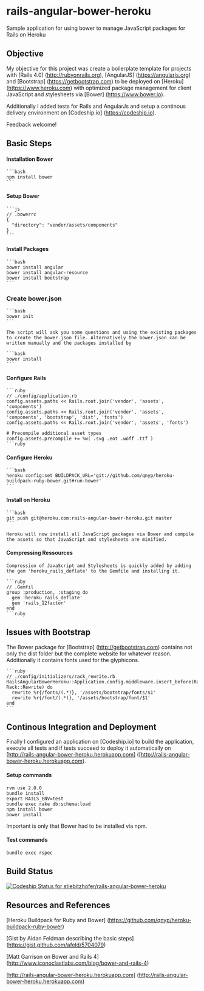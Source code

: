 # rails-angular-bower-heroku #

Sample application for using bower to manage JavaScript packages for Rails on Heroku

## Objective ##

My objective for this project was create a boilerplate template for projects with [Rails 4.0] (http://rubyonrails.org), [AngularJS] (https://angularjs.org) and [Bootstrap] (https://getbootstrap.com) to be deployed on [Heroku] (https://www.heroku.com) with optimized package management for client JavaScript and stylesheets via [Bower] (https://www.bower.io).

Additionally I added tests for Rails and AngularJs and setup a continous delivery environment on [Codeship.io] (https://codeship.io).

Feedback welcome!

## Basic Steps ##

#### Installation Bower ####
	
	```bash
    npm install bower
    ```

#### Setup Bower ####

	```js
    // .bowerrc
    {
      "directory": "vendor/assets/components"
    }
    ```

#### Install Packages ####

	```bash
	bower install angular
	bower install angular-resource
	bower install bootstrap
	```

### Create bower.json ####

	```bash
	bower init
	```

	The script will ask you some questions and using the existing packages to create the bower.json file. Alternatively the bower.json can be written manually and the packages installed by 

	```bash
	bower install
	```

#### Configure Rails ####

	```ruby
	// ./config/application.rb
	config.assets.paths << Rails.root.join('vendor', 'assets', 'components')
    config.assets.paths << Rails.root.join('vendor', 'assets', 'components', 'bootstrap', 'dist', 'fonts')
    config.assets.paths << Rails.root.join('vendor', 'assets', 'fonts')

    # Precompile additional asset types
    config.assets.precompile += %w( .svg .eot .woff .ttf )
	```ruby

#### Configure Heroku ####

	```bash
    heroku config:set BUILDPACK_URL='git://github.com/qnyp/heroku-buildpack-ruby-bower.git#run-bower'
    ```

#### Install on Heroku ####

	```bash
	git push git@heroku.com:rails-angular-bower-heroku.git master
	```

	Heroku will now install all JavaScript packages via Bower and compile the assets so that JavaScript and stylesheets are minified.

#### Compressing Ressources ####

	Compression of JavaScript and Stylesheets is quickly added by adding the gem 'heroku_rails_deflate' to the Gemfile and installing it.

	```ruby
	// .Gemfil
	group :production, :staging do
	  gem 'heroku_rails_deflate'
	  gem 'rails_12factor'
	end
	```ruby

## Issues with Bootstrap ##

The Bower package for [Bootstrap] (http://getbootstrap.com) contains not only the dist folder but the complete website for whatever reason. Additionally it contains fonts used for the glyphicons. 

	```ruby
    // ./config/initializers/rack_rewrite.rb
	RailsAngularBowerHeroku::Application.config.middleware.insert_before(Rack::Runtime, Rack::Rewrite) do
	  rewrite %r{/fonts/(.*)}, '/assets/bootstrap/fonts/$1'
	  rewrite %r{/font/(.*)}, '/assets/bootstrap/font/$1'
	end
	```

## Continous Integration and Deployment ##

Finally I configured an application on [Codeship.io] to build the application, execute all tests and if tests succeed to deploy it automatically on [http://rails-angular-bower-heroku.herokuapp.com] ([http://rails-angular-bower-heroku.herokuapp.com).

#### Setup commands ####

    rvm use 2.0.0
    bundle install
    export RAILS_ENV=test
    bundle exec rake db:schema:load
    npm install bower
    bower install

Important is only that Bower had to be installed via npm.

#### Test commands ####

    bundle exec rspec


## Build Status ##

[ ![Codeship Status for stiebitzhofer/rails-angular-bower-heroku](https://www.codeship.io/projects/a4bfc1d0-1d1e-0131-6161-2e26d21abb16/status?branch=master)](https://www.codeship.io/projects/8390)


## Resources and References ##

[Heroku Buildpack for Ruby and Bower] (https://github.com/qnyp/heroku-buildpack-ruby-bower)

[Gist by Aidan Feldman describing the basic steps] (https://gist.github.com/afeld/5704079)

[Matt Garrison on Bower and Rails 4] (http://www.iconoclastlabs.com/blog/bower-and-rails-4)

[http://rails-angular-bower-heroku.herokuapp.com] (http://rails-angular-bower-heroku.herokuapp.com)


